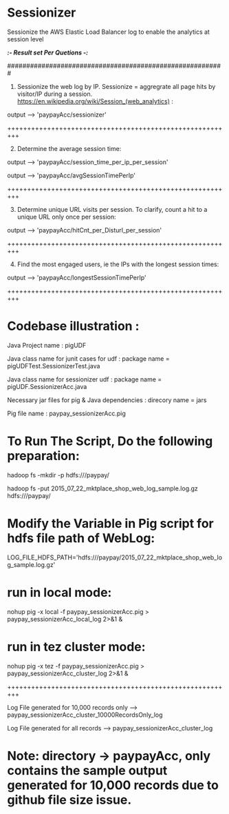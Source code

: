 # Sessionizer
 Sessionize the AWS Elastic Load Balancer log to enable the analytics at session level
 
 
 
 

***:-  Result set Per Quetions  -:***

######################################################### 

1. Sessionize the web log by IP. Sessionize = aggregrate all page hits by visitor/IP during a session. https://en.wikipedia.org/wiki/Session_(web_analytics) :

 output --> 'paypayAcc/sessionizer'

+++++++++++++++++++++++++++++++++++++++++++++++++++++++++

2. Determine the average session time:

 output --> 'paypayAcc/session_time_per_ip_per_session'

 output --> 'paypayAcc/avgSessionTimePerIp'

+++++++++++++++++++++++++++++++++++++++++++++++++++++++++

3. Determine unique URL visits per session. To clarify, count a hit to a unique URL only once per session:

 output --> 'paypayAcc/hitCnt_per_Disturl_per_session'

+++++++++++++++++++++++++++++++++++++++++++++++++++++++++

4. Find the most engaged users, ie the IPs with the longest session times:

 output --> 'paypayAcc/longestSessionTimePerIp'

+++++++++++++++++++++++++++++++++++++++++++++++++++++++++
# Codebase illustration :

Java Project name : pigUDF

Java class name for junit cases for udf  : package name =  pigUDFTest.SessionizerTest.java  

Java class name for sessionizer udf  : package name =  pigUDF.SessionizerAcc.java

Necessary jar files for pig & Java dependencies :  direcory name = jars

Pig file name : paypay_sessionizerAcc.pig

# To Run The Script, Do the following preparation:
hadoop fs -mkdir -p hdfs:///paypay/

hadoop fs -put 2015_07_22_mktplace_shop_web_log_sample.log.gz hdfs:///paypay/

# Modify the Variable in Pig script for hdfs file path of WebLog:
LOG_FILE_HDFS_PATH='hdfs:///paypay/2015_07_22_mktplace_shop_web_log_sample.log.gz'

# run in local mode:
nohup pig -x local -f paypay_sessionizerAcc.pig > paypay_sessionizerAcc_local_log 2>&1 &

# run in tez cluster mode:
nohup pig -x tez -f paypay_sessionizerAcc.pig > paypay_sessionizerAcc_cluster_log 2>&1 &


+++++++++++++++++++++++++++++++++++++++++++++++++++++++++

Log File generated for 10,000 records only --> paypay_sessionizerAcc_cluster_10000RecordsOnly_log

Log File generated for all records  --> paypay_sessionizerAcc_cluster_log

# Note: directory -> paypayAcc, only contains the sample output generated for 10,000 records due to github file size issue.



